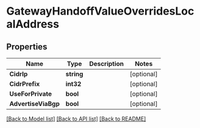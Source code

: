 # GatewayHandoffValueOverridesLocalAddress

## Properties

Name | Type | Description | Notes
------------ | ------------- | ------------- | -------------
**CidrIp** | **string** |  | [optional] 
**CidrPrefix** | **int32** |  | [optional] 
**UseForPrivate** | **bool** |  | [optional] 
**AdvertiseViaBgp** | **bool** |  | [optional] 

[[Back to Model list]](../README.md#documentation-for-models) [[Back to API list]](../README.md#documentation-for-api-endpoints) [[Back to README]](../README.md)


